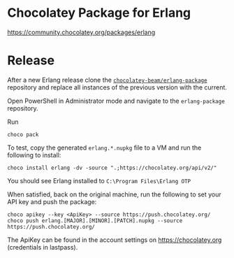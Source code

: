 # Chocolatey Package for Erlang

https://community.chocolatey.org/packages/erlang

# Release

After a new Erlang release clone the
[`chocolatey-beam/erlang-package`](https://github.com/chocolatey-beam/erlang-package)
repository and replace all instances of the previous version with the current.

Open PowerShell in Administrator mode and navigate to the `erlang-package` repository.

Run

```
choco pack
```

To test, copy the generated `erlang.*.nupkg` file to a VM and run the following to install:

```
choco install erlang -dv -source ".;https://chocolatey.org/api/v2/"
```

You should see Erlang installed to `C:\Program Files\Erlang OTP`

When satisfied, back on the original machine, run the following to set your API key and push the package:

```
choco apikey --key <ApiKey> --source https://push.chocolatey.org/
choco push erlang.[MAJOR].[MINOR].[PATCH].nupkg --source https://push.chocolatey.org/

```

The ApiKey can be found in the account settings on https://chocolatey.org (credentials in lastpass).
